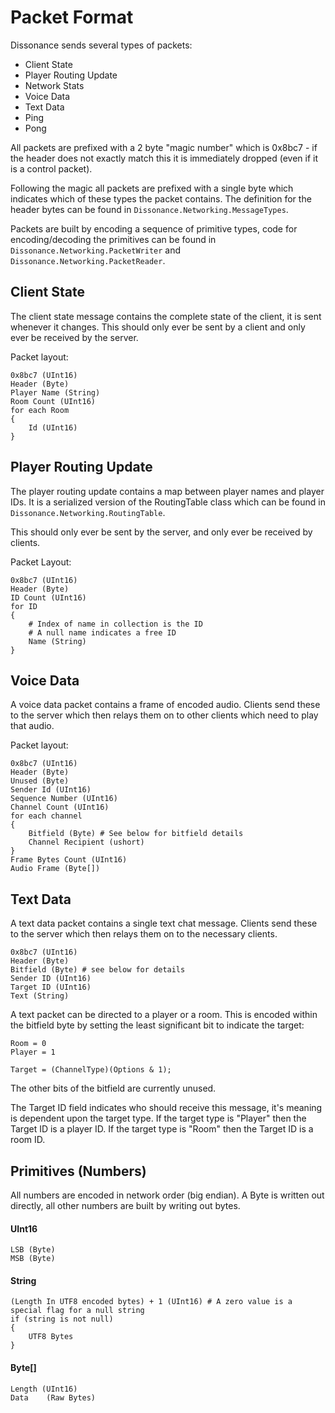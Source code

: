 # Packet Format

Dissonance sends several types of packets:

 - Client State
 - Player Routing Update
 - Network Stats
 - Voice Data
 - Text Data
 - Ping
 - Pong

All packets are prefixed with a 2 byte "magic number" which is 0x8bc7 - if the header does not exactly match this it is immediately dropped (even if it is a control packet).

Following the magic all packets are prefixed with a single byte which indicates which of these types the packet contains. The definition for the header bytes can be found in `Dissonance.Networking.MessageTypes`.

Packets are built by encoding a sequence of primitive types, code for encoding/decoding the primitives can be found in `Dissonance.Networking.PacketWriter` and `Dissonance.Networking.PacketReader`.

## Client State

The client state message contains the complete state of the client, it is sent whenever it changes. This should only ever be sent by a client and only ever be received by the server.

Packet layout:

```
0x8bc7 (UInt16)
Header (Byte)
Player Name (String)
Room Count (UInt16)
for each Room
{
    Id (UInt16)
}
```

## Player Routing Update

The player routing update contains a map between player names and player IDs. It is a serialized version of the RoutingTable class  which can be found in `Dissonance.Networking.RoutingTable`.

This should only ever be sent by the server, and only ever be received by clients.

Packet Layout:

```
0x8bc7 (UInt16)
Header (Byte)
ID Count (UInt16)
for ID
{
    # Index of name in collection is the ID
    # A null name indicates a free ID    
    Name (String)
}
```

## Voice Data

A voice data packet contains a frame of encoded audio. Clients send these to the server which then relays them on to other clients which need to play that audio.

Packet layout:

```
0x8bc7 (UInt16)
Header (Byte)
Unused (Byte)
Sender Id (UInt16)
Sequence Number (UInt16)
Channel Count (UInt16)
for each channel
{
    Bitfield (Byte) # See below for bitfield details
    Channel Recipient (ushort)
}
Frame Bytes Count (UInt16)
Audio Frame (Byte[])
```

## Text Data

A text data packet contains a single text chat message. Clients send these to the server which then relays them on to the necessary clients.

```
0x8bc7 (UInt16)
Header (Byte)
Bitfield (Byte) # see below for details
Sender ID (UInt16)
Target ID (UInt16)
Text (String)
```

A text packet can be directed to a player or a room. This is encoded within the bitfield byte by setting the least significant bit to indicate the target:

```
Room = 0
Player = 1

Target = (ChannelType)(Options & 1);
```

The other bits of the bitfield are currently unused.

The Target ID field indicates who should receive this message, it's meaning is dependent upon the target type. If the target type is "Player" then the Target ID is a player ID. If the target type is "Room" then the Target ID is a room ID.

## Primitives (Numbers)

All numbers are encoded in network order (big endian). A Byte is written out directly, all other numbers are built by writing out bytes.

#### UInt16

```
LSB (Byte)
MSB (Byte)
```

#### String

```
(Length In UTF8 encoded bytes) + 1 (UInt16) # A zero value is a special flag for a null string
if (string is not null)
{
    UTF8 Bytes
}
```

#### Byte[]

```
Length (UInt16)
Data    (Raw Bytes)
```